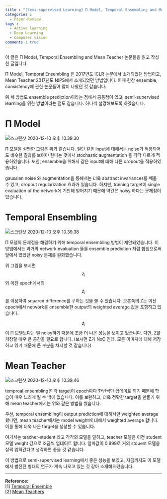 ```yaml
---
title : "[Semi-supervised Learning] Π Model, Temporal Ensembling and Mean Teacher"
categories :
  - Paper-Review
tags :
  - Active learning
  - Deep Learning
  - Computer vision
comments : true
---
```


이 글은 Π Model, Temporal Ensembling and Mean Teacher 논문들을 읽고 작성한 글입니다.

Π Model, Temporal Ensembling 은 2017년도 ICLR 논문에서 소개되었던 방법이고, Mean Teacher 2017년도 NIPS에서 소개되었던 방법입니다. 이때 한창 ensemble, consistency에 관한 논문들이 많이 나왔던 것 같습니다.

위 세 방법도 ensemble prediction이라는 점에서 공통점이 있고, semi-supervised learning을 위한 방법이라는 점도 같습니다. 하나씩 설명해보도록 하겠습니다.

# Π Model

![스크린샷 2020-12-10 오후 10.39.30](https://i.imgur.com/7A8lWdD.png)

Π 모델을 설명한 그림은 위와 같습니다. 일단 같은 input에 대해서는 noise가 적용되어도 비슷한 결과를 보여야 한다는 것에서 stochastic augmentation 을 각각 다르게 적용하였습니다. 또한, ensemble을 위해서 같은 input에 대해 다른 dropout을 적용하였습니다.

gaussian noise 와 augmentation을 통해서는 더욱 abstract invariances를 배울 수 있고, dropout regularization 효과가 있습니다. 하지만, training target이 single evaluation of the network에 기반해 얻어지기 때문에 약간은 noisy 하다는 문제점이 있습니다.

# Temporal Ensembling

![스크린샷 2020-12-10 오후 10.39.38](https://i.imgur.com/HUyD1aq.png)

Π 모델의 문제점을 해결하기 위해 temporal ensembling 방법이 제안되었습니다. 이 방법에서는 과거의 network evaluation 들을 ensemble prediction 처럼 합침으로써 앞에서 있었던 noisy 문제를 완화했습니다.

위 그림을 보시면 $$z_i$$ 와 이전 epoch에서의 $$\tilde{z}_i$$를 이용하여 squared difference를 구하는 것을 볼 수 있습니다. 오른쪽의 Z는 이전 epoch에서 network를 ensemble한 output의 weighted average 값을 포함하고 있습니다.

$$\tilde{z}_i$$ 이 Π 모델보다는 덜 noisy하기 때문에 조금 더 나은 성능을 보이고 있습니다. 다만, Z를 저장할 매우 큰 공간을 필요로 합니다. (보시면 Z가 NxC 인데, 모든 이미지에 대해 저장하고 있기 때문에 큰 부분을 차지할 것 같습니다)

# Mean Teacher

![스크린샷 2020-12-10 오후 10.39.46](https://i.imgur.com/1V1q0DD.png)

temproal ensembling은 각 target이 epoch마다 한번씩만 업데이트 되기 때문에 학습이 매우 느리게 될 수 밖에 없습니다. 이를 보완하고, 더욱 정확한 target을 만들기 위해 mean teacher에서는 위와 같은 방법을 썼습니다.

우선, temporal ensembling이 output prediction에 대해서만 weighted average 했다면, mean teacher에서는 model weight에 대해서 weighted average 합니다. 이를 통해 더욱 나은 target을 생성할 수 있습니다.

여기서는 teacher-student 라고 각각의 모델을 말하고, teacher 모델은 이전 student 모델 weight 값으로 조금씩 업데이트 합니다. 알파값이 0.999로 거의 stduent 모델을 살짝 입혀간다고 생각하면 좋을 것 같습니다.

이 방법으로 semi-supervised learning에서 좋은 성능을 보였고, 지금까지도 이 모델에서 발전된 형태의 연구가 계속 나오고 있는 것 같아 소개해드렸습니다.

---

**Reference:**<br>
[1] [Temporal Ensemble](https://arxiv.org/pdf/1610.02242.pdf)<br>
[2] [Mean Teachers](https://arxiv.org/pdf/1703.01780.pdf)<br>
